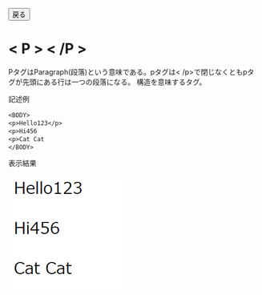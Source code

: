 <button type="button" onclick="history.back()">戻る</button>

# < P > < /P >
PタグはParagraph(段落)という意味である。pタグは< /p>で閉じなくともpタグが先頭にある行は一つの段落になる。
構造を意味するタグ。

記述例 [](変更しない)

```
<BODY>
<p>Hello123</p>
<p>Hi456
<p>Cat Cat
</BODY>
```

表示結果　[](変更しない)

![](../goto/p.png)
